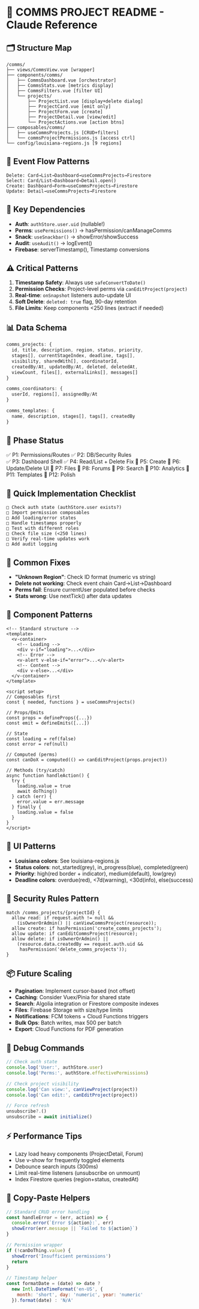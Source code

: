 # 📡 COMMS PROJECT README - Claude Reference

## 🗂️ Structure Map
```
/comms/
├── views/CommsView.vue [wrapper]
├── components/comms/
│   ├── CommsDashboard.vue [orchestrator]
│   ├── CommsStats.vue [metrics display]
│   ├── CommsFilters.vue [filter UI]
│   └── projects/
│       ├── ProjectList.vue [display+delete dialog]
│       ├── ProjectCard.vue [emit only]
│       ├── ProjectForm.vue [create]
│       ├── ProjectDetail.vue [view/edit]
│       └── ProjectActions.vue [action btns]
├── composables/comms/
│   ├── useCommsProjects.js [CRUD+filters]
│   └── commsProjectPermissions.js [access ctrl]
└── config/louisiana-regions.js [9 regions]
```

## 🔄 Event Flow Patterns
```
Delete: Card→List→Dashboard→useCommsProjects→Firestore
Select: Card/List→Dashboard→Detail.open()
Create: Dashboard→Form→useCommsProjects→Firestore
Update: Detail→useCommsProjects→Firestore
```

## 🔑 Key Dependencies
- **Auth**: `authStore.user.uid` (nullable!)
- **Perms**: `usePermissions()` → hasPermission/canManageComms
- **Snack**: `useSnackbar()` → showError/showSuccess
- **Audit**: `useAudit()` → logEvent()
- **Firebase**: serverTimestamp(), Timestamp conversions

## ⚠️ Critical Patterns
1. **Timestamp Safety**: Always use `safeConvertToDate()`
2. **Permission Checks**: Project-level perms via `canEditProject(project)`
3. **Real-time**: `onSnapshot` listeners auto-update UI
4. **Soft Delete**: `deleted: true` flag, 90-day retention
5. **File Limits**: Keep components <250 lines (extract if needed)

## 📊 Data Schema
```javascript
comms_projects: {
  id, title, description, region, status, priority,
  stages[], currentStageIndex, deadline, tags[],
  visibility, sharedWith[], coordinatorId,
  createdBy/At, updatedBy/At, deleted, deletedAt,
  viewCount, files[], externalLinks[], messages[]
}

comms_coordinators: {
  userId, regions[], assignedBy/At
}

comms_templates: {
  name, description, stages[], tags[], createdBy
}
```

## 🎯 Phase Status
✅ P1: Permissions/Routes
✅ P2: DB/Security Rules  
✅ P3: Dashboard Shell
✅ P4: Read/List + Delete Fix
🔲 P5: Create
🔲 P6: Update/Delete UI
🔲 P7: Files
🔲 P8: Forums
🔲 P9: Search
🔲 P10: Analytics
🔲 P11: Templates
🔲 P12: Polish

## 🚀 Quick Implementation Checklist
```
□ Check auth state (authStore.user exists?)
□ Import permission composables
□ Add loading/error states
□ Handle timestamps properly
□ Test with different roles
□ Check file size (<250 lines)
□ Verify real-time updates work
□ Add audit logging
```

## 🔧 Common Fixes
- **"Unknown Region"**: Check ID format (numeric vs string)
- **Delete not working**: Check event chain Card→List→Dashboard
- **Perms fail**: Ensure currentUser populated before checks
- **Stats wrong**: Use nextTick() after data updates

## 📝 Component Patterns
```vue
<!-- Standard structure -->
<template>
  <v-container>
    <!-- Loading -->
    <div v-if="loading">...</div>
    <!-- Error -->
    <v-alert v-else-if="error">...</v-alert>
    <!-- Content -->
    <div v-else>...</div>
  </v-container>
</template>

<script setup>
// Composables first
const { needed, functions } = useCommsProjects()

// Props/Emits
const props = defineProps({...})
const emit = defineEmits([...])

// State
const loading = ref(false)
const error = ref(null)

// Computed (perms)
const canDoX = computed(() => canEditProject(props.project))

// Methods (try/catch)
async function handleAction() {
  try {
    loading.value = true
    await doThing()
  } catch (err) {
    error.value = err.message
  } finally {
    loading.value = false
  }
}
</script>
```

## 🎨 UI Patterns
- **Louisiana colors**: See louisiana-regions.js
- **Status colors**: not_started(grey), in_progress(blue), completed(green)
- **Priority**: high(red border + indicator), medium(default), low(grey)
- **Deadline colors**: overdue(red), <7d(warning), <30d(info), else(success)

## 🔐 Security Rules Pattern
```
match /comms_projects/{projectId} {
  allow read: if request.auth != null && 
    (isOwnerOrAdmin() || canViewCommsProject(resource));
  allow create: if hasPermission('create_comms_projects');
  allow update: if canEditCommsProject(resource);
  allow delete: if isOwnerOrAdmin() || 
    (resource.data.createdBy == request.auth.uid && 
     hasPermission('delete_comms_projects'));
}
```

## 📦 Future Scaling
- **Pagination**: Implement cursor-based (not offset)
- **Caching**: Consider Vuex/Pinia for shared state
- **Search**: Algolia integration or Firestore composite indexes
- **Files**: Firebase Storage with size/type limits
- **Notifications**: FCM tokens + Cloud Functions triggers
- **Bulk Ops**: Batch writes, max 500 per batch
- **Export**: Cloud Functions for PDF generation

## 🐛 Debug Commands
```javascript
// Check auth state
console.log('User:', authStore.user)
console.log('Perms:', authStore.effectivePermissions)

// Check project visibility
console.log('Can view:', canViewProject(project))
console.log('Can edit:', canEditProject(project))

// Force refresh
unsubscribe?.()
unsubscribe = await initialize()
```

## ⚡ Performance Tips
- Lazy load heavy components (ProjectDetail, Forum)
- Use v-show for frequently toggled elements
- Debounce search inputs (300ms)
- Limit real-time listeners (unsubscribe on unmount)
- Index Firestore queries (region+status, createdAt)

## 🎁 Copy-Paste Helpers
```javascript
// Standard CRUD error handling
const handleError = (err, action) => {
  console.error(`Error ${action}:`, err)
  showError(err.message || `Failed to ${action}`)
}

// Permission wrapper
if (!canDoThing.value) {
  showError('Insufficient permissions')
  return
}

// Timestamp helper
const formatDate = (date) => date ? 
  new Intl.DateTimeFormat('en-US', {
    month: 'short', day: 'numeric', year: 'numeric'
  }).format(date) : 'N/A'
```